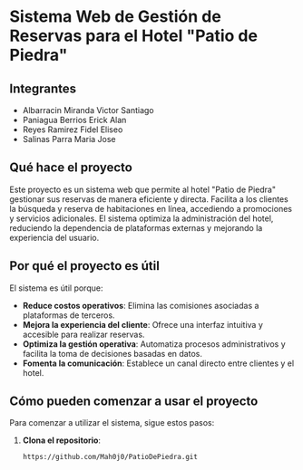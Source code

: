 # Sistema Web de Gestión de Reservas para el Hotel "Patio de Piedra"

## Integrantes
- Albarracin Miranda Victor Santiago
- Paniagua Berrios Erick Alan
- Reyes Ramirez Fidel Eliseo
- Salinas Parra Maria Jose

## Qué hace el proyecto
Este proyecto es un sistema web que permite al hotel "Patio de Piedra" gestionar sus reservas de manera eficiente y directa. 
Facilita a los clientes la búsqueda y reserva de habitaciones en línea, accediendo a promociones y servicios adicionales. 
El sistema optimiza la administración del hotel, reduciendo la dependencia de plataformas externas y mejorando la experiencia del usuario.

## Por qué el proyecto es útil
El sistema es útil porque:
- **Reduce costos operativos**: Elimina las comisiones asociadas a plataformas de terceros.
- **Mejora la experiencia del cliente**: Ofrece una interfaz intuitiva y accesible para realizar reservas.
- **Optimiza la gestión operativa**: Automatiza procesos administrativos y facilita la toma de decisiones basadas en datos.
- **Fomenta la comunicación**: Establece un canal directo entre clientes y el hotel.

## Cómo pueden comenzar a usar el proyecto
Para comenzar a utilizar el sistema, sigue estos pasos:

1. **Clona el repositorio**:
   ```bash
   https://github.com/Mah0j0/PatioDePiedra.git
